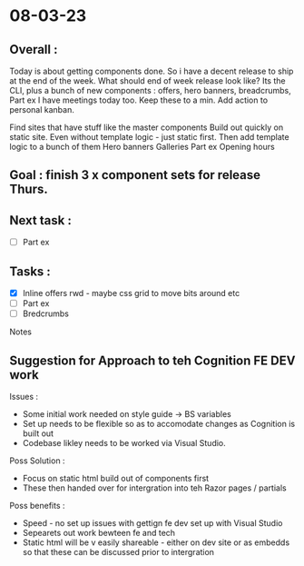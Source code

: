 # 08-03-23

## Overall :
Today is about getting components done. So i have a decent release to ship at the end of the week.
What should end of week release look like?
Its the CLI, plus a bunch of new components :  offers, hero banners, breadcrumbs, Part ex
I have meetings today too. Keep these to a min.
Add action to personal kanban.

Find sites that have stuff like the master components
Build out quickly on static site. Even without template logic - just static first.
Then add template logic to a bunch of them
Hero banners
Galleries
Part ex
Opening hours


## Goal : finish 3 x component sets for release Thurs.

## Next task :
- [ ] Part ex

## Tasks :
- [x] Inline offers rwd - maybe css grid to move bits around etc
- [ ] Part ex
- [ ] Bredcrumbs

Notes

## Suggestion for Approach to teh Cognition FE DEV work

Issues :
- Some initial work needed on style guide -> BS variables
- Set up needs to be flexible so as to accomodate changes as Cognition is built out
- Codebase likley needs to be worked via Visual Studio.

Poss Solution :
- Focus on static html build out of components first
- These then handed over for intergration into teh Razor pages / partials

Poss benefits :
- Speed - no set up issues with gettign fe dev set up with Visual Studio
- Sepearets out work bewteen fe and tech
- Static html will be v easily shareable - either on dev site or as embedds so that these can be discussed prior to intergration


